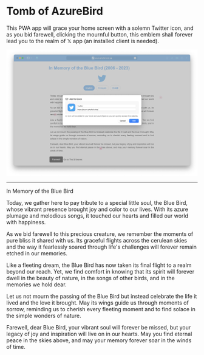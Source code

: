 # Tomb of AzureBird

This PWA app will grace your home screen with a solemn Twitter icon, and as you bid farewell, clicking the mournful button, this emblem shall forever lead you to the realm of 𝕏 app (an installed client is needed).

![image](assets/guide.png)

---

In Memory of the Blue Bird

Today, we gather here to pay tribute to a special little soul, the Blue Bird, whose vibrant presence brought joy and color to our lives. With its azure plumage and melodious songs, it touched our hearts and filled our world with happiness.

As we bid farewell to this precious creature, we remember the moments of pure bliss it shared with us. Its graceful flights across the cerulean skies and the way it fearlessly soared through life's challenges will forever remain etched in our memories.

Like a fleeting dream, the Blue Bird has now taken its final flight to a realm beyond our reach. Yet, we find comfort in knowing that its spirit will forever dwell in the beauty of nature, in the songs of other birds, and in the memories we hold dear.

Let us not mourn the passing of the Blue Bird but instead celebrate the life it lived and the love it brought. May its wings guide us through moments of sorrow, reminding us to cherish every fleeting moment and to find solace in the simple wonders of nature.

Farewell, dear Blue Bird, your vibrant soul will forever be missed, but your legacy of joy and inspiration will live on in our hearts. May you find eternal peace in the skies above, and may your memory forever soar in the winds of time.
